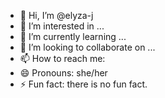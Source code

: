 - 👋 Hi, I’m @elyza-j
- 👀 I’m interested in ...
- 🌱 I’m currently learning ...
- 💞️ I’m looking to collaborate on ...
- 📫 How to reach me: 
- 😄 Pronouns: she/her
- ⚡ Fun fact: there is no fun fact.

<!---
elyza-j/elyza-j is a ✨ special ✨ repository because its `README.md` (this file) appears on your GitHub profile.
You can click the Preview link to take a look at your changes.
--->
